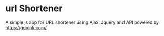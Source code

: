 # url Shortener
A simple js app for URL shortener using Ajax, Jquery and API powered by https://goolnk.com/
